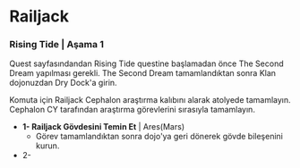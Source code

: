 # Railjack

### Rising Tide \| Aşama 1

Quest sayfasındandan Rising Tide questine başlamadan önce The Second Dream yapılması gerekli. The Second Dream tamamlandıktan sonra Klan dojonuzdan Dry Dock'a girin. 

Komuta için Railjack Cephalon araştırma kalıbını alarak atolyede tamamlayın. Cephalon CY tarafından araştırma görevlerini sırasıyla tamamlayın.

* **1- Railjack Gövdesini Temin Et** \| Ares\(Mars\) 
  * Görev tamamlandıktan sonra dojo'ya geri dönerek gövde bileşenini kurun.
* 2- 

